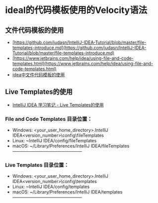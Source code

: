 # ideal的代码模板使用的Velocity语法
## 文件代码模板的使用
- [https://github.com/judasn/IntelliJ-IDEA-Tutorial/blob/master/file-templates-introduce.md](https://github.com/judasn/IntelliJ-IDEA-Tutorial/blob/master/file-templates-introduce.md)
- [https://www.jetbrains.com/help/idea/using-file-and-code-templates.html](https://www.jetbrains.com/help/idea/using-file-and-code-templates.html)
- [idea中文件代码模板的使用](https://www.javazhiyin.com/23739.html)
## Live Templates的使用
- [IntelliJ IDEA 学习笔记 - Live Templates的使用](https://blog.csdn.net/cgl125167016/article/details/78732957)

### File and Code Templates 目录位置：
- Windows: <your_user_home_directory>\.IntelliJ IDEA<version_number>\config\fileTemplates
- Linux: ~IntelliJ IDEA<version>/config/fileTemplates
- macOS: ~/Library/Preferences/IntelliJ IDEA<version>/fileTemplates
————————————————


### Live Templates 目录位置：
- Windows: <your_user_home_directory>\.IntelliJ IDEA<version_number>\config\templates
- Linux: ~IntelliJ IDEA<version>/config/templates
- macOS: ~/Library/Preferences/IntelliJ IDEA<version>/templates
————————————————

### 